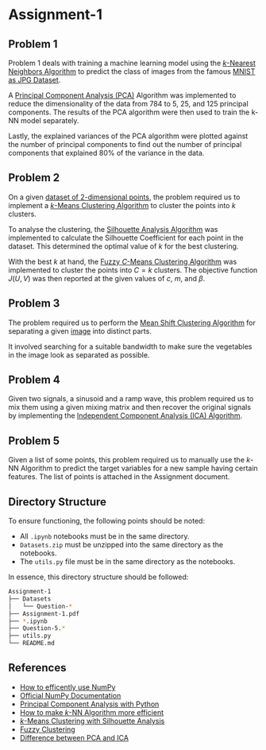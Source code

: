 # Assignment-1

## Problem 1

Problem 1 deals with training a machine learning model using the [$k$-Nearest Neighbors Algorithm](https://en.wikipedia.org/wiki/K-nearest_neighbors_algorithm) to predict the class of images from the famous [MNIST as JPG Dataset](https://www.kaggle.com/datasets/scolianni/mnistasjpg).

A [Principal Component Analysis (PCA)](https://en.wikipedia.org/wiki/Principal_component_analysis) Algorithm was implemented to reduce the dimensionality of the data from 784 to 5, 25, and 125 principal components. The results of the PCA algorithm were then used to train the k-NN model separately.

Lastly, the explained variances of the PCA algorithm were plotted against the number of principal components to find out the number of principal components that explained 80% of the variance in the data.

## Problem 2

On a given [dataset of 2-dimensional points](https://drive.google.com/file/d/1-0zx-cXze6ja777SN_NkMYVCzidU2lXw/view?usp=sharing), the problem required us to implement a [$k$-Means Clustering Algorithm](https://en.wikipedia.org/wiki/K-means_clustering) to cluster the points into $k$ clusters.

To analyse the clustering, the [Silhouette Analysis Algorithm](https://en.wikipedia.org/wiki/Silhouette_(clustering)) was implemented to calculate the Silhouette Coefficient for each point in the dataset. This determined the optimal value of $k$ for the best clustering.

With the best $k$ at hand, the [Fuzzy $C$-Means Clustering Algorithm](https://en.wikipedia.org/wiki/Fuzzy_clustering) was implemented to cluster the points into $C = k$ clusters. The objective function $J(U, V)$ was then reported at the given values of $c$, $m$, and $\beta$.

## Problem 3

The problem required us to perform the [Mean Shift Clustering Algorithm](https://en.wikipedia.org/wiki/Mean_shift) for separating a given [image](https://drive.google.com/file/d/15-6l7_51OZ3wIw37d8a6SX2dfWxUQGl4/view?usp=sharing) into distinct parts.

It involved searching for a suitable bandwidth to make sure the vegetables in the image look as separated as possible.

## Problem 4

Given two signals, a sinusoid and a ramp wave, this problem required us to mix them using a given mixing matrix and then recover the original signals by implementing the [Independent Component Analysis (ICA) Algorithm](https://en.wikipedia.org/wiki/Mean_shift).

## Problem 5

Given a list of some points, this problem required us to manually use the $k$-NN Algorithm to predict the target variables for a new sample having certain features. The list of points is attached in the Assignment document.

## Directory Structure

To ensure functioning, the following points should be noted:

- All `.ipynb` notebooks must be in the same directory.
- `Datasets.zip` must be unzipped into the same directory as the notebooks.
- The `utils.py` file must be in the same directory as the notebooks.

In essence, this directory structure should be followed:

```bash
Assignment-1
├── Datasets
│   └── Question-*
├── Assignment-1.pdf
├── *.ipynb
├── Question-5.*
├── utils.py
└── README.md
```

## References

- [How to efficently use NumPy](https://towardsdatascience.com/numpy-python-made-efficient-f82a2d84b6f7)
- [Official NumPy Documentation](https://numpy.org/doc/stable/)
- [Principal Component Analysis with Python](https://www.geeksforgeeks.org/principal-component-analysis-with-python/)
- [How to make $k$-NN Algorithm more efficient](https://stackoverflow.com/questions/51688568/faster-knn-algorithm-in-python)
- [$k$-Means Clustering with Silhouette Analysis](https://dzone.com/articles/kmeans-silhouette-score-explained-with-python-exam)
- [Fuzzy Clustering](https://www.geeksforgeeks.org/ml-fuzzy-clustering/)
- [Difference between PCA and ICA](https://www.geeksforgeeks.org/ml-independent-component-analysis/)
